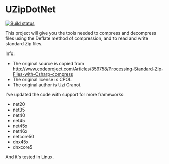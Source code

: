 # UZipDotNet

[![Build status](https://ci.appveyor.com/api/projects/status/nbm60f2wduyi53tt?svg=true)](https://ci.appveyor.com/project/StefH/uzipdotnet)

This project will give you the tools needed to compress and decompress files using the Deflate method of compression, and to read and write standard Zip files.

Info:
* The original source is copied from http://www.codeproject.com/Articles/359758/Processing-Standard-Zip-Files-with-Csharp-compress
* The original license is CPOL.
* The original author is Uzi Granot.

I've updated the code with support for more frameworks:
* net20
* net35
* net40
* net45
* net45x
* net46x
* netcore50
* dnx45x
* dnxcore5

And it's tested in Linux.
